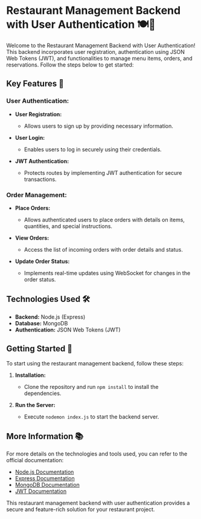 # Restaurant Management Backend with User Authentication 🍽️🔐

Welcome to the Restaurant Management Backend with User Authentication! This backend incorporates user registration, authentication using JSON Web Tokens (JWT), and functionalities to manage menu items, orders, and reservations. Follow the steps below to get started:

## Key Features 🚀

### User Authentication:

- **User Registration:**
  - Allows users to sign up by providing necessary information.

- **User Login:**
  - Enables users to log in securely using their credentials.

- **JWT Authentication:**
  - Protects routes by implementing JWT authentication for secure transactions.

### Order Management:

- **Place Orders:**
  - Allows authenticated users to place orders with details on items, quantities, and special instructions.

- **View Orders:**
  - Access the list of incoming orders with order details and status.

- **Update Order Status:**
  - Implements real-time updates using WebSocket for changes in the order status.

## Technologies Used 🛠️

- **Backend:** Node.js (Express)
- **Database:** MongoDB
- **Authentication:** JSON Web Tokens (JWT)

## Getting Started 🚀

To start using the restaurant management backend, follow these steps:

1. **Installation:**
   - Clone the repository and run `npm install` to install the dependencies.

2. **Run the Server:**
   - Execute `nodemon index.js` to start the backend server.

## More Information 📚

For more details on the technologies and tools used, you can refer to the official documentation:

- [Node.js Documentation](https://nodejs.org/en/docs/)
- [Express Documentation](https://expressjs.com/)
- [MongoDB Documentation](https://docs.mongodb.com/)
- [JWT Documentation](https://jwt.io/introduction/)

This restaurant management backend with user authentication provides a secure and feature-rich solution for your restaurant project.
